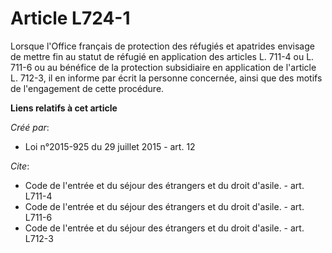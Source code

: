 # Article L724-1

Lorsque l'Office français de protection des réfugiés et apatrides envisage de mettre fin au statut de réfugié en application
des articles L. 711-4 ou L. 711-6 ou au bénéfice de la protection subsidiaire en application de l'article L. 712-3, il en
informe par écrit la personne concernée, ainsi que des motifs de l'engagement de cette procédure.

**Liens relatifs à cet article**

_Créé par_:

  - Loi n°2015-925 du 29 juillet 2015 - art. 12

_Cite_:

  - Code de l'entrée et du séjour des étrangers et du droit d'asile. - art. L711-4
  - Code de l'entrée et du séjour des étrangers et du droit d'asile. - art. L711-6
  - Code de l'entrée et du séjour des étrangers et du droit d'asile. - art. L712-3
